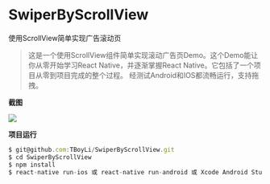 # SwiperByScrollView
使用ScrollView简单实现广告滚动页

> 这是一个使用ScrollView组件简单实现滚动广告页Demo。这个Demo能让你从零开始学习React Native，并逐渐掌握React Native。它包括了一个项目从零到项目完成的整个过程。
> 经测试Android和IOS都流畅运行，支持拖拽。

**截图**

![](https://github.com/TBoyLi/SwiperByScrollView/screenshot.png)

**项目运行**
```javascript
$ git@github.com:TBoyLi/SwiperByScrollView.git
$ cd SwiperByScrollView
$ npm install
$ react-native run-ios 或 react-native run-android 或 Xcode Android Studio 发开相应的项目运行
